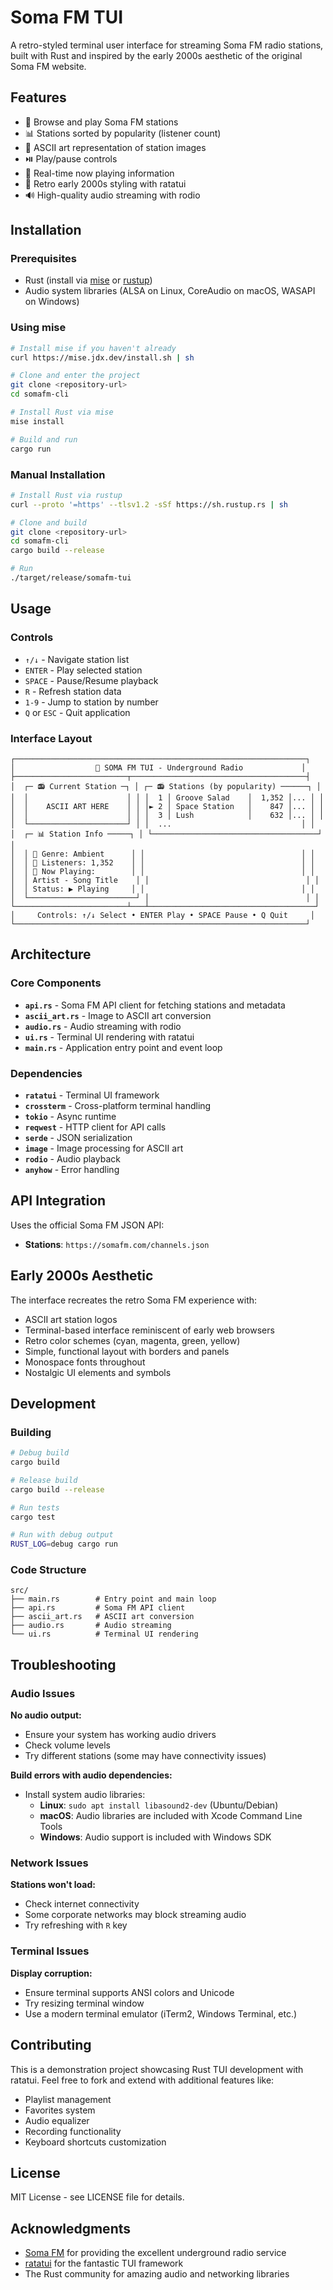# Soma FM TUI

A retro-styled terminal user interface for streaming Soma FM radio stations, built with Rust and inspired by the early 2000s aesthetic of the original Soma FM website.

## Features

- 🎵 Browse and play Soma FM stations
- 📊 Stations sorted by popularity (listener count)
- 🎨 ASCII art representation of station images
- ⏯️ Play/pause controls
- 🎼 Real-time now playing information
- 🌈 Retro early 2000s styling with ratatui
- 🔊 High-quality audio streaming with rodio

## Installation

### Prerequisites

- Rust (install via [mise](https://mise.jdx.dev/) or [rustup](https://rustup.rs/))
- Audio system libraries (ALSA on Linux, CoreAudio on macOS, WASAPI on Windows)

### Using mise

```bash
# Install mise if you haven't already
curl https://mise.jdx.dev/install.sh | sh

# Clone and enter the project
git clone <repository-url>
cd somafm-cli

# Install Rust via mise
mise install

# Build and run
cargo run
```

### Manual Installation

```bash
# Install Rust via rustup
curl --proto '=https' --tlsv1.2 -sSf https://sh.rustup.rs | sh

# Clone and build
git clone <repository-url>
cd somafm-cli
cargo build --release

# Run
./target/release/somafm-tui
```

## Usage

### Controls

- `↑/↓` - Navigate station list
- `ENTER` - Play selected station
- `SPACE` - Pause/Resume playback
- `R` - Refresh station data
- `1-9` - Jump to station by number
- `Q` or `ESC` - Quit application

### Interface Layout

```
┌─────────────────────────────────────────────────────────────────┐
│                  🎵 SOMA FM TUI - Underground Radio             │
├─────────────────────────┬───────────────────────────────────────┤
│  ┌─ 📻 Current Station ─┐ │ ┌─ 📻 Stations (by popularity) ──────┐ │
│  │                      │ │ │  1 │ Groove Salad    │  1,352 │... │ │
│  │    ASCII ART HERE    │ │ │► 2 │ Space Station   │    847 │... │ │
│  │                      │ │ │  3 │ Lush            │    632 │... │ │
│  └──────────────────────┘ │ │  ...                             │ │
│  ┌─ 📊 Station Info ─────┐ │ └─────────────────────────────────────┘ │
│  │ 🎼 Genre: Ambient      │ │                                   │ │
│  │ 👥 Listeners: 1,352    │ │                                   │ │
│  │ 🎵 Now Playing:        │ │                                   │ │
│  │ Artist - Song Title    │ │                                   │ │
│  │ Status: ▶️ Playing     │ │                                   │ │
│  └────────────────────────┘ │                                   │ │
└─────────────────────────┴───┴─────────────────────────────────────┘
│     Controls: ↑/↓ Select • ENTER Play • SPACE Pause • Q Quit     │
└─────────────────────────────────────────────────────────────────┘
```

## Architecture

### Core Components

- **`api.rs`** - Soma FM API client for fetching stations and metadata
- **`ascii_art.rs`** - Image to ASCII art conversion
- **`audio.rs`** - Audio streaming with rodio
- **`ui.rs`** - Terminal UI rendering with ratatui
- **`main.rs`** - Application entry point and event loop

### Dependencies

- **`ratatui`** - Terminal UI framework
- **`crossterm`** - Cross-platform terminal handling
- **`tokio`** - Async runtime
- **`reqwest`** - HTTP client for API calls
- **`serde`** - JSON serialization
- **`image`** - Image processing for ASCII art
- **`rodio`** - Audio playback
- **`anyhow`** - Error handling

## API Integration

Uses the official Soma FM JSON API:
- **Stations**: `https://somafm.com/channels.json`

## Early 2000s Aesthetic

The interface recreates the retro Soma FM experience with:
- ASCII art station logos
- Terminal-based interface reminiscent of early web browsers
- Retro color schemes (cyan, magenta, green, yellow)
- Simple, functional layout with borders and panels
- Monospace fonts throughout
- Nostalgic UI elements and symbols

## Development

### Building

```bash
# Debug build
cargo build

# Release build
cargo build --release

# Run tests
cargo test

# Run with debug output
RUST_LOG=debug cargo run
```

### Code Structure

```
src/
├── main.rs        # Entry point and main loop
├── api.rs         # Soma FM API client
├── ascii_art.rs   # ASCII art conversion
├── audio.rs       # Audio streaming
└── ui.rs          # Terminal UI rendering
```

## Troubleshooting

### Audio Issues

**No audio output:**
- Ensure your system has working audio drivers
- Check volume levels
- Try different stations (some may have connectivity issues)

**Build errors with audio dependencies:**
- Install system audio libraries:
  - **Linux**: `sudo apt install libasound2-dev` (Ubuntu/Debian)
  - **macOS**: Audio libraries are included with Xcode Command Line Tools
  - **Windows**: Audio support is included with Windows SDK

### Network Issues

**Stations won't load:**
- Check internet connectivity
- Some corporate networks may block streaming audio
- Try refreshing with `R` key

### Terminal Issues

**Display corruption:**
- Ensure terminal supports ANSI colors and Unicode
- Try resizing terminal window
- Use a modern terminal emulator (iTerm2, Windows Terminal, etc.)

## Contributing

This is a demonstration project showcasing Rust TUI development with ratatui. Feel free to fork and extend with additional features like:

- Playlist management
- Favorites system
- Audio equalizer
- Recording functionality
- Keyboard shortcuts customization

## License

MIT License - see LICENSE file for details.

## Acknowledgments

- [Soma FM](https://somafm.com) for providing the excellent underground radio service
- [ratatui](https://github.com/ratatui-org/ratatui) for the fantastic TUI framework
- The Rust community for amazing audio and networking libraries
